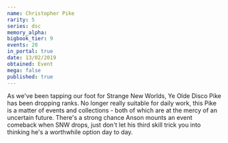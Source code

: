 ```yaml
---
name: Christopher Pike
rarity: 5
series: dsc
memory_alpha:
bigbook_tier: 9
events: 20
in_portal: true
date: 13/02/2019
obtained: Event
mega: false
published: true
---
```


As we've been tapping our foot for Strange New Worlds, Ye Olde Disco Pike has been dropping ranks. No longer really suitable for daily work, this Pike is a matter of events and collections - both of which are at the mercy of an uncertain future. There's a strong chance Anson mounts an event comeback when SNW drops, just don't let his third skill trick you into thinking he's a worthwhile option day to day.
